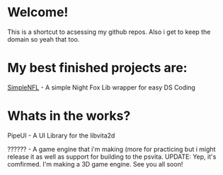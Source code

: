 # Welcome!

This is a shortcut to acsessing my github repos.
Also i get to keep the domain so yeah that too.

# My best finished projects are:

[SimpleNFL](https://github.com/PipeWarp/SimpleNFL) - A simple Night Fox Lib wrapper for easy DS Coding

# Whats in the works?

PipeUI - A UI Library for the libvita2d

?????? - A game engine that i'm making (more for practicing but i might release it as well as support for building to the psvita.
UPDATE: Yep, it's comfirmed. I'm making a 3D game engine. See you all soon!

